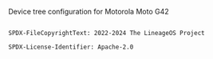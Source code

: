 Device tree configuration for Motorola Moto G42


```

SPDX-FileCopyrightText: 2022-2024 The LineageOS Project

SPDX-License-Identifier: Apache-2.0

```

